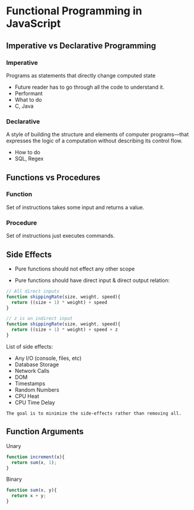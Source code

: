 # Functional Programming in JavaScript

## Imperative vs Declarative Programming

### Imperative

Programs as statements that directly change computed state  

- Future reader has to go through all the code to understand it.
- Performant
- What to do
- C, Java

### Declarative

A style of building the structure and elements of computer programs—that expresses the logic of a computation without describing its control flow.

- How to do
- SQL, Regex

## Functions vs Procedures

### Function

Set of instructions takes some input and returns a value.

### Procedure

Set of instructions just executes commands.

## Side Effects

- Pure functions should not effect any other scope

- Pure functions should have direct input & direct output relation:

```js
// All direct inputs
function shippingRate(size, weight, speed){
  return ((size + 1) * weight) + speed
}
```

```js
// z is an indirect input
function shippingRate(size, weight, speed){
  return ((size + 1) * weight) + speed + z
}
```

List of side effects:

- Any I/O (console, files, etc)
- Database Storage
- Network Calls
- DOM
- Timestamps
- Random Numbers
- CPU Heat
- CPU Time Delay

`The goal is to minimize the side-effects rather than removing all.`


## Function Arguments
Unary 
```js
function increment(x){
  return sum(x, 1);
}
```
Binary
```js
function sum(x, y){
  return x + y;
}
```
